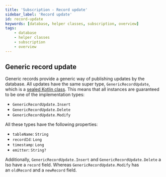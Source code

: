 ```yaml
---
title: 'Subscription - Record update'
sidebar_label: 'Record update'
id: record-update
keywords: [database, helper classes, subscription, overview]
tags:
    - database
    - helper classes
    - subscription
    - overview
---
```


## Generic record update


Generic records provide a generic way of publishing updates by the database. All updates have the same super type, `GenericRecordUpdate`, which is a [sealed Kotlin class](https://kotlinlang.org/docs/sealed-classes.html). This means that all instances are guaranteed to be one of the implementation types:

-   `GenericRecordUpdate.Insert`
-   `GenericRecordUpdate.Delete`
-   `GenericRecordUpdate.Modify`

All these types have the following properties:

-   `tableName`: `String`
-   `recordId`: `Long`
-   `timestamp`: `Long`
-   `emitter`: `String?`

Additionally, `GenericRecordUpdate.Insert` and `GenericRecordUpdate.Delete` also have a `record` field. Whereas `GenericRecordUpdate.Modify` has an `oldRecord` and a `newRecord` field.